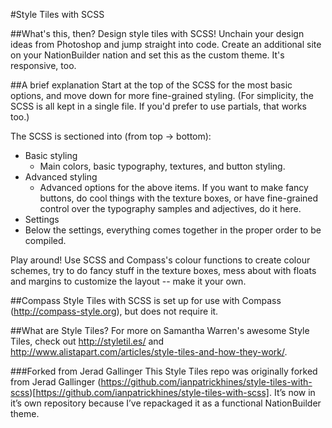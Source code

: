 #Style Tiles with SCSS

##What's this, then?
Design style tiles with SCSS! Unchain your design ideas from Photoshop and jump straight into code. Create an additional site on your NationBuilder nation and set this as the custom theme. It's responsive, too. 

##A brief explanation
Start at the top of the SCSS for the most basic options, and move down for more fine-grained styling. (For simplicity, the SCSS is all kept in a single file. If you'd prefer to use partials, that works too.)

The SCSS is sectioned into (from top -> bottom):
- Basic styling
  - Main colors, basic typography, textures, and button styling.
- Advanced styling
  - Advanced options for the above items. If you want to make fancy buttons, do cool things with the texture boxes, or have fine-grained control over the typography samples and adjectives, do it here.
- Settings
- Below the settings, everything comes together in the proper order to be compiled.

Play around! Use SCSS and Compass's colour functions to create colour schemes, try to do fancy stuff in the texture boxes, mess about with floats and margins to customize the layout -- make it your own.

##Compass
Style Tiles with SCSS is set up for use with Compass (http://compass-style.org), but does not require it.

##What are Style Tiles?
For more on Samantha Warren's awesome Style Tiles, check out http://styletil.es/ and http://www.alistapart.com/articles/style-tiles-and-how-they-work/.

###Forked from Jerad Gallinger
This Style Tiles repo was originally forked from Jerad Gallinger (https://github.com/ianpatrickhines/style-tiles-with-scss)[https://github.com/ianpatrickhines/style-tiles-with-scss]. It’s now in it’s own repository because I’ve repackaged it as a functional NationBuilder theme.
